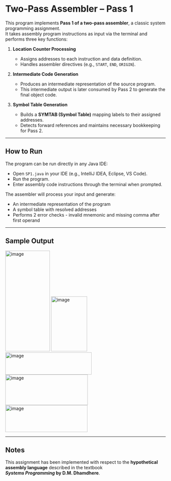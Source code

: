 # Two-Pass Assembler – Pass 1

This program implements **Pass 1 of a two-pass assembler**, a classic system programming assignment.  
It takes assembly program instructions as input via the terminal and performs three key functions:

1. **Location Counter Processing**  
   - Assigns addresses to each instruction and data definition.  
   - Handles assembler directives (e.g., `START`, `END`, `ORIGIN`).  

2. **Intermediate Code Generation**  
   - Produces an intermediate representation of the source program.  
   - This intermediate output is later consumed by Pass 2 to generate the final object code.  

3. **Symbol Table Generation**  
   - Builds a **SYMTAB (Symbol Table)** mapping labels to their assigned addresses.  
   - Detects forward references and maintains necessary bookkeeping for Pass 2.  

---

## How to Run
The program can be run directly in any Java IDE:
- Open `SP1.java` in your IDE (e.g., IntelliJ IDEA, Eclipse, VS Code).  
- Run the program.  
- Enter assembly code instructions through the terminal when prompted.  

The assembler will process your input and generate:
- An intermediate representation of the program  
- A symbol table with resolved addresses  
- Performs 2 error checks - invalid mnemonic and missing comma after first operand
---

## Sample Output
<img width="140" height="317" alt="image" src="https://github.com/user-attachments/assets/2d42bab2-819f-4056-b5db-0b6d99e221e2" />

<img width="113" height="173" alt="image" src="https://github.com/user-attachments/assets/1f290751-58ed-423e-9d2d-70db67215bf3" />

<img width="271" height="70" alt="image" src="https://github.com/user-attachments/assets/20427c90-0f0d-464c-bbfe-ced31863455b" />

<img width="259" height="96" alt="image" src="https://github.com/user-attachments/assets/ea31160f-8701-42b6-8260-0d3a8fd66381" />

<img width="258" height="85" alt="image" src="https://github.com/user-attachments/assets/71baf548-7390-4b14-8ef4-8c057e88757f" />

---

## Notes
This assignment has been implemented with respect to the **hypothetical assembly language** described in the textbook  
**_Systems Programming_ by D.M. Dhamdhere**.  
